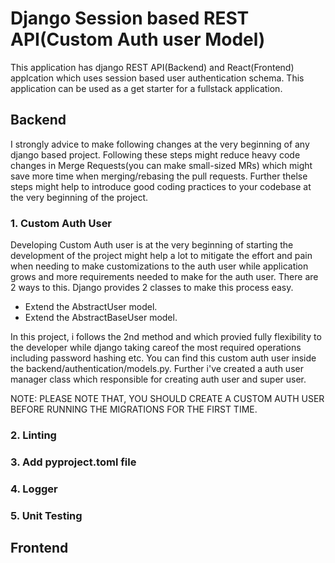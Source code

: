 # Django Session based REST API(Custom Auth user Model)
This application has django REST API(Backend) and React(Frontend) applcation which uses session based user authentication schema. This application can be used as a get starter for a fullstack application.

## Backend
I strongly advice to make following changes at the very beginning of any django based project. Following these steps might reduce heavy code changes in Merge Requests(you can make small-sized MRs) which might 
save more time when merging/rebasing the pull requests. Further thelse steps might help to introduce good coding practices to your codebase at the very beginning of the project.

### 1. Custom Auth User
Developing Custom Auth user is at the very beginning of starting the development of the project might help a lot to mitigate the effort and pain when needing to make customizations to the auth user while application grows and more requirements needed to make for the auth user. There are 2 ways to this. Django provides 2 classes to make this process easy. 
* Extend the AbstractUser model.
* Extend the AbstractBaseUser model. 

In this project, i follows the 2nd method and which provied fully flexibility to the developer while django taking careof the most required operations including password hashing etc. You can find this custom auth user inside the backend/authentication/models.py. Further i've created a auth user manager class which responsible for creating auth user and super user.

NOTE: PLEASE NOTE THAT, YOU SHOULD CREATE A CUSTOM AUTH USER BEFORE RUNNING THE MIGRATIONS FOR THE FIRST TIME.
### 2. Linting
### 3. Add pyproject.toml file
### 4. Logger
### 5. Unit Testing

## Frontend
